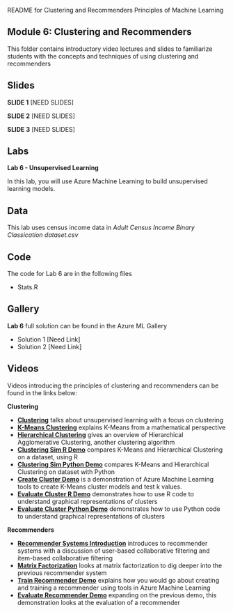 README for Clustering and Recommenders
Principles of Machine Learning 
## Module 6: Clustering and Recommenders

This folder contains introductory video lectures and slides to familiarize students with the concepts and techniques of using clustering and recommenders

## Slides  

**SLIDE 1**  [NEED SLIDES]

**SLIDE 2**  [NEED SLIDES]

**SLIDE 3**  [NEED SLIDES]

## Labs

**Lab 6 - Unsupervised Learning** 

In this lab, you will use Azure Machine Learning to build unsupervised learning models.


## Data

This lab uses census income data in *Adult Census Income Binary Classication dataset.csv*

## Code

The code for Lab 6 are in the following files
- Stats.R

## Gallery

**Lab 6** full solution can be found in the Azure ML Gallery

- Solution 1 [Need Link]
- Solution 2 [Need Link]

## Videos  

Videos introducing the principles of clustering and recommenders can be found in the links below:

**Clustering**
- **[Clustering](https://youtu.be/kHra3poZ8r0)** talks about unsupervised learning with a focus on clustering
- **[K-Means Clustering](https://youtu.be/eo7S8XN1KKs)** explains K-Means from a mathematical perspective
- **[Hierarchical Clustering](https://youtu.be/kuIUzQTNAGA)** gives an overview of Hierarchical Agglomerative Clustering, another clustering algorithm
- **[Clustering Sim R Demo](https://youtu.be/y0IW0EaKZHc)** compares K-Means and Hierarchical Clustering on a dataset, using R
- **[Clustering Sim Python Demo](https://youtu.be/CEPIanO4AE4)** compares K-Means and Hierarchical Clustering on dataset with Python
- **[Create Cluster Demo](https://youtu.be/W9zcbsgRtyE)** is a demonstration of Azure Machine Learning tools to create K-Means cluster models and test k values.
- **[Evaluate Cluster R Demo](https://youtu.be/CjhXATlF2SE)** demonstrates how to use R code to understand graphical representations of clusters
- **[Evaluate Cluster Python Demo](https://youtu.be/6Cm9syE1uqw)** demonstrates how to use Python code to understand graphical representations of clusters

**Recommenders**
- **[Recommender Systems Introduction](https://youtu.be/P_PpBgFaeUs)** introduces to recommender systems with a discussion of user-based collaborative filtering and item-based collaborative filtering
- **[Matrix Factorization](https://youtu.be/z3Ue9LxrC7M)** looks at matrix factorization to dig deeper into the previous recommender system
- **[Train Recommender Demo](https://youtu.be/uJH0AhqAPIY)** explains how you would go about creating and training a recommender using tools in Azure Machine Learning
- **[Evaluate Recommender Demo](https://youtu.be/7ywqil5WtGA)** expanding on the previous demo, this demonstration looks at the evaluation of a recommender


